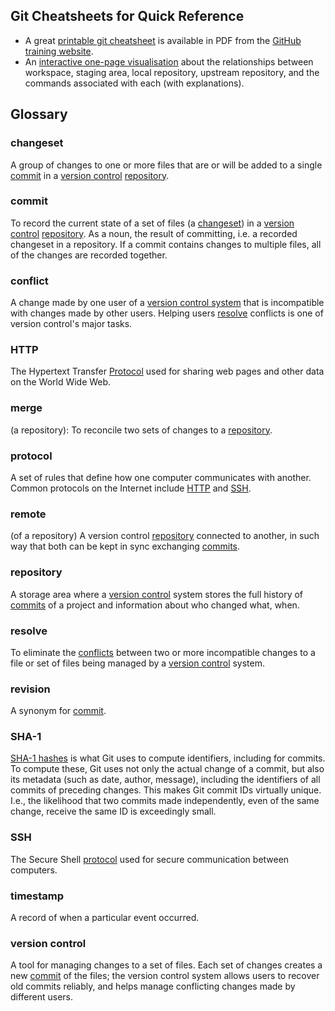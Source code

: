 ## Git Cheatsheets for Quick Reference

*   A great [printable git cheatsheet](https://services.github.com/on-demand/downloads/github-git-cheat-sheet.pdf) is available in PDF from the
[GitHub training website](https://services.github.com/resources/).
*   An [interactive one-page visualisation](http://ndpsoftware.com/git-cheatsheet.html)
    about the relationships between workspace, staging area, local repository, upstream repository, and the commands associated with each (with explanations).


## Glossary


### changeset
A group of changes to one or more files that are or will be added to a single [commit](#commit) in a [version control](#version-control) [repository](#repository).

### commit
To record the current state of a set of files (a [changeset](#changeset)) in a [version control](#version-control) [repository](#repository). As a noun, the result of committing, i.e. a recorded changeset in a repository. If a commit contains changes to multiple files, all of the changes are recorded together.

### conflict
A change made by one user of a [version control system](#version-control) that is incompatible with changes made by other users. Helping users [resolve](#resolve) conflicts is one of version control's major tasks.

### HTTP
The Hypertext Transfer [Protocol](#protocol) used for sharing web pages and other data on the World Wide Web.

### merge
(a repository): To reconcile two sets of changes to a [repository](#repository).

### protocol
A set of rules that define how one computer communicates with another. Common protocols on the Internet include [HTTP](#http) and [SSH](#ssh).

### remote
(of a repository) A version control [repository](#repository) connected to another, in such way that both can be kept in sync exchanging [commits](#commit).

### repository
A storage area where a [version control](#version-control) system stores the full history of [commits](#commit) of a project and information about who changed what, when.

### resolve
To eliminate the [conflicts](#conflict) between two or more incompatible changes to a file or set of files being managed by a [version control](#version-control) system.

### revision
A synonym for [commit](#commit).

### SHA-1
[SHA-1 hashes](https://en.wikipedia.org/wiki/SHA-1) is what Git uses to compute identifiers, including for commits. To compute these, Git uses not only the actual change of a commit, but also its metadata (such as date, author, message), including the identifiers of all commits of preceding changes. This makes Git commit IDs virtually unique. I.e., the likelihood that two commits made independently, even of the same change, receive the same ID is exceedingly small.

### SSH
The Secure Shell [protocol](#protocol) used for secure communication between computers.

### timestamp
A record of when a particular event occurred.

### version control
A tool for managing changes to a set of files. Each set of changes creates a new [commit](#commit) of the files; the version control system allows users to recover old commits reliably, and helps manage conflicting changes made by different users.
